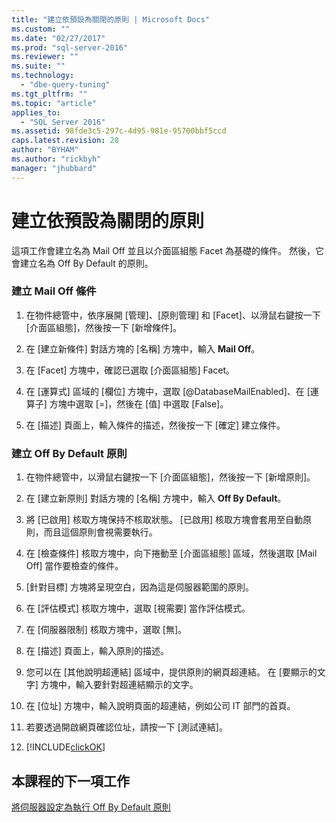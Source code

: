 ```yaml
---
title: "建立依預設為關閉的原則 | Microsoft Docs"
ms.custom: ""
ms.date: "02/27/2017"
ms.prod: "sql-server-2016"
ms.reviewer: ""
ms.suite: ""
ms.technology: 
  - "dbe-query-tuning"
ms.tgt_pltfrm: ""
ms.topic: "article"
applies_to: 
  - "SQL Server 2016"
ms.assetid: 98fde3c5-297c-4d95-981e-95700bbf5ccd
caps.latest.revision: 28
author: "BYHAM"
ms.author: "rickbyh"
manager: "jhubbard"
---
```

# 建立依預設為關閉的原則
這項工作會建立名為 Mail Off 並且以介面區組態 Facet 為基礎的條件。 然後，它會建立名為 Off By Default 的原則。  
  
### 建立 Mail Off 條件  
  
1.  在物件總管中，依序展開 [管理]、[原則管理] 和 [Facet]、以滑鼠右鍵按一下 [介面區組態]，然後按一下 [新增條件]。  
  
2.  在 [建立新條件] 對話方塊的 [名稱] 方塊中，輸入 **Mail Off**。  
  
3.  在 [Facet] 方塊中，確認已選取 [介面區組態] Facet。  
  
4.  在 [運算式] 區域的 [欄位] 方塊中，選取 [@DatabaseMailEnabled]、在 [運算子] 方塊中選取 [=]，然後在 [值] 中選取 [False]。  
  
5.  在 [描述] 頁面上，輸入條件的描述，然後按一下 [確定] 建立條件。  
  
### 建立 Off By Default 原則  
  
1.  在物件總管中，以滑鼠右鍵按一下 [介面區組態]，然後按一下 [新增原則]。  
  
2.  在 [建立新原則] 對話方塊的 [名稱] 方塊中，輸入 **Off By Default**。  
  
3.  將 [已啟用] 核取方塊保持不核取狀態。 [已啟用] 核取方塊會套用至自動原則，而且這個原則會視需要執行。  
  
4.  在 [檢查條件] 核取方塊中，向下捲動至 [介面區組態] 區域，然後選取 [Mail Off] 當作要檢查的條件。  
  
5.  [針對目標] 方塊將呈現空白，因為這是伺服器範圍的原則。  
  
6.  在 [評估模式] 核取方塊中，選取 [視需要] 當作評估模式。  
  
7.  在 [伺服器限制] 核取方塊中，選取 [無]。  
  
8.  在 [描述] 頁面上，輸入原則的描述。  
  
9. 您可以在 [其他說明超連結] 區域中，提供原則的網頁超連結。 在 [要顯示的文字] 方塊中，輸入要針對超連結顯示的文字。  
  
10. 在 [位址] 方塊中，輸入說明頁面的超連結，例如公司 IT 部門的首頁。  
  
11. 若要透過開啟網頁確認位址，請按一下 [測試連結]。  
  
12. [!INCLUDE[clickOK](../../includes/clickok-md.md)]  
  
## 本課程的下一項工作  
[將伺服器設定為執行 Off By Default 原則](../../relational-databases/policy-based-management/configure-a-server-to-run-the-off-by-default-policy.md)  
  
  
  
